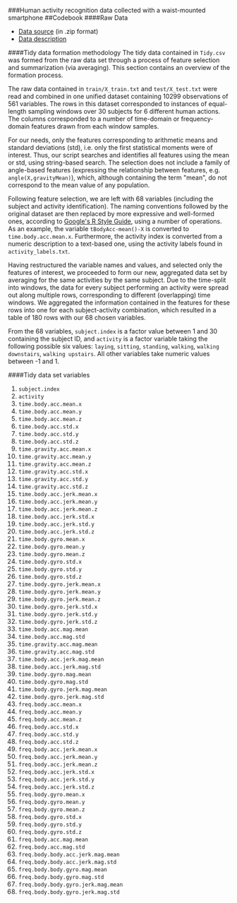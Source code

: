 ###Human activity recognition data collected with a waist-mounted smartphone
##Codebook
####Raw Data
* <a href="https://d396qusza40orc.cloudfront.net/getdata%2Fprojectfiles%2FUCI%20HAR%20Dataset.zip">Data source</a> (in .zip format)
* <a href="http://archive.ics.uci.edu/ml/datasets/Human+Activity+Recognition+Using+Smartphones">Data description</a>

####Tidy data formation methodology
The tidy data contained in `Tidy.csv` was formed from the raw data set through a process of feature selection and summarization (via averaging). This section contains an overview of the formation process.

The raw data contained in `train/X_train.txt` and `test/X_test.txt` were read and combined in one unified dataset containing 10299 observations of 561 variables. The rows in this dataset corresponded to instances of equal-length sampling windows over 30 subjects for 6 different human actions. The columns corresponded to a number of time-domain or frequency-domain features drawn from each window samples.

For our needs, only the features corresponding to arithmetic means and standard deviations (std), i.e. only the first statistical moments were of interest. Thus, our script searches and identifies all features using the mean or std, using string-based search. The selection does not include a family of angle-based features (expressing the relationship between features, e.g. `angle(X,gravityMean)`), which, although containing the term "mean", do not correspond to the mean value of any population.

Following feature selection, we are left with 68 variables (including the subject and activity identification). The naming conventions followed by the original dataset are then replaced by more expressive and well-formed ones, according to <a href="https://google-styleguide.googlecode.com/svn/trunk/Rguide.xml">Google's R Style Guide</a>, using a number of operations. As an example, the variable `tBodyAcc-mean()-X` is converted to `time.body.acc.mean.x`. Furthermore, the activity index is converted from a numeric description to a text-based one, using the activity labels found in `activity_labels.txt`.

Having restructured the variable names and values, and selected only the features of interest, we proceeded to form our new, aggregated data set by averaging for the same activities by the same subject. Due to the time-split into windows, the data for every subject performing an activity were spread out along multiple rows, corresponding to different (overlapping) time windows. We aggregated the information contained in the features for these rows into one for each subject-activity combination, which resulted in a table of 180 rows with our 68 chosen variables.

From the 68 variables, `subject.index` is a factor value between 1 and 30 containing the subject ID, and `activity` is a factor variable taking the following possible six values: `laying`, `sitting`, `standing`, `walking`, `walking downstairs`, `walking upstairs`. All other variables take numeric values between -1 and 1.

####Tidy data set variables

1. `subject.index`
2. `activity`
3. `time.body.acc.mean.x`
4. `time.body.acc.mean.y`
5. `time.body.acc.mean.z`
6. `time.body.acc.std.x`
7. `time.body.acc.std.y`
8. `time.body.acc.std.z`
9. `time.gravity.acc.mean.x`
10. `time.gravity.acc.mean.y`
11. `time.gravity.acc.mean.z`
12. `time.gravity.acc.std.x`
13. `time.gravity.acc.std.y`
14. `time.gravity.acc.std.z`
15. `time.body.acc.jerk.mean.x`
16. `time.body.acc.jerk.mean.y`
17. `time.body.acc.jerk.mean.z`
18. `time.body.acc.jerk.std.x`
19. `time.body.acc.jerk.std.y`
20. `time.body.acc.jerk.std.z`
21. `time.body.gyro.mean.x`
22. `time.body.gyro.mean.y`
23. `time.body.gyro.mean.z`
24. `time.body.gyro.std.x`
25. `time.body.gyro.std.y`
26. `time.body.gyro.std.z`
27. `time.body.gyro.jerk.mean.x`
28. `time.body.gyro.jerk.mean.y`
29. `time.body.gyro.jerk.mean.z`
30. `time.body.gyro.jerk.std.x`
31. `time.body.gyro.jerk.std.y`
32. `time.body.gyro.jerk.std.z`
33. `time.body.acc.mag.mean`
34. `time.body.acc.mag.std`
35. `time.gravity.acc.mag.mean`
36. `time.gravity.acc.mag.std`
37. `time.body.acc.jerk.mag.mean`
38. `time.body.acc.jerk.mag.std`
39. `time.body.gyro.mag.mean`
40. `time.body.gyro.mag.std`
41. `time.body.gyro.jerk.mag.mean`
42. `time.body.gyro.jerk.mag.std`
43. `freq.body.acc.mean.x`
44. `freq.body.acc.mean.y`
45. `freq.body.acc.mean.z`
46. `freq.body.acc.std.x`
47. `freq.body.acc.std.y`
48. `freq.body.acc.std.z`
49. `freq.body.acc.jerk.mean.x`
50. `freq.body.acc.jerk.mean.y`
51. `freq.body.acc.jerk.mean.z`
52. `freq.body.acc.jerk.std.x`
53. `freq.body.acc.jerk.std.y`
54. `freq.body.acc.jerk.std.z`
55. `freq.body.gyro.mean.x`
56. `freq.body.gyro.mean.y`
57. `freq.body.gyro.mean.z`
58. `freq.body.gyro.std.x`
59. `freq.body.gyro.std.y`
60. `freq.body.gyro.std.z`
61. `freq.body.acc.mag.mean`
62. `freq.body.acc.mag.std`
63. `freq.body.body.acc.jerk.mag.mean`
64. `freq.body.body.acc.jerk.mag.std`
65. `freq.body.body.gyro.mag.mean`
66. `freq.body.body.gyro.mag.std`
67. `freq.body.body.gyro.jerk.mag.mean`
68. `freq.body.body.gyro.jerk.mag.std`